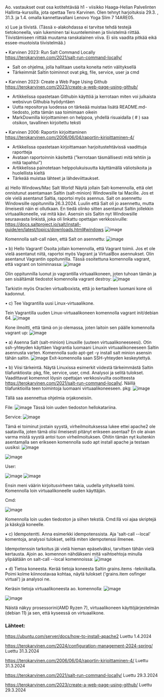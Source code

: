 Ao. vastaukset ovat osa kotitehtävää h1 - viisikko Haaga-Helian Palvelinten Hallinta-kurssilla, jota opettaa Tero Karvinen. 
Olen tehnyt harjoituksia 29.3. , 31.3. ja 1.4. omalla kannettavallani Lenovo Yoga Slim 7 14ARE05.


x) Lue ja tiivistä. (Tässä x-alakohdassa ei tarvitse tehdä testejä tietokoneella, vain lukeminen tai kuunteleminen ja tiivistelmä riittää. Tiivistämiseen riittää muutama ranskalainen viiva. Ei siis vaadita pitkää eikä essee-muotoista tiivistelmää.)

•	Karvinen 2023: Run Salt Command Locally https://terokarvinen.com/2021/salt-run-command-locally/
 -	Salt on ohjelma, jolla hallitaan useita koneita netin välityksellä
 -	Tärkeimmät Saltin toiminnot ovat pkg, file, service, user ja cmd


•	Karvinen 2023: Create a Web Page Using Github https://terokarvinen.com/2023/create-a-web-page-using-github/
- Artikkelissa opastetaan Githubin käyttöä ja kerrotaan miten voi julkaista websivun Githubia hyödyntäen
-	Uutta repositorya luodessa on tärkeää muistaa lisätä README.md-tiedosto, jotta tämän saa toimimaan oikein
-	MarkDownilla kirjoittaminen on helppoa, yhdellä risuaidalla ( # ) saa otsikon, tavallinen kirjoitettu teksti 

•	Karvinen 2006: Raportin kirjoittaminen https://terokarvinen.com/2006/06/04/raportin-kirjoittaminen-4/
-	Artikkelissa opastetaan kirjoittamaan harjoitustehtävissä vaadittuja raportteja
-	Avataan raportoinnin käsitettä (”kerrotaan täsmällisesti mitä tehtiin ja mitä tapahtui”)
-	Artikkelissa painotetaan helppolukuisuutta käyttämällä väliotsikoita ja huolellista kieltä
-	Tärkeää muistaa lähteet ja lähdeviittaukset.


a) Hello Windows/Mac Salt World! Näytä jollain Salt-komennolla, että olet onnistunut asentamaan Saltin (salt-minion) Windowsille tai Macille. Jos et ole vielä asentanut Saltia, raportoi myös asennus.
Salt on asennettu Windowsille oppitunnilla 26.3.2024. 
Luulin että Salt oli jo asennettu, mutta ilmeisesti näin ei ollutkaan. En tiedä olinko sitten asentanut Saltin jollekkin virtuaalikoneelle, vai mitä kävi. Asensin siis Saltin nyt Windowsille seuraavasta linkistä, joka oli linkattu opettajan verkkosivuille: https://docs.saltproject.io/salt/install-guide/en/latest/topics/downloads.html#windows
 ![image](https://github.com/katariinarytkonen/ICI001AS3A-3005/assets/164856665/8b6c6745-6223-4ded-b1b4-d472188f1801)

 Komennolla salt-call näen, että Salt on asennettu:
 ![image](https://github.com/katariinarytkonen/ICI001AS3A-3005/assets/164856665/50fb54b0-04f2-4c9c-bd05-ad73ef8e4e65)


•	b) Hello Vagrant! Osoita jollain komennolla, että Vagrant toimii. Jos et ole vielä asentanut niitä, raportoi myös Vagrant ja VirtualBox asennukset.
Olin asentanut Vagrantin oppitunnilla. Tässä osoitettuna komennolla vagrant, että vagrant on toiminnassa: 
![image](https://github.com/katariinarytkonen/ICI001AS3A-3005/assets/164856665/7b107cc0-961d-47af-a845-9bbc1fd5a7e4)

 
Olin oppitunnilla luonut jo vagrantilla virtuaalikoneen, joten tuhoan tämän ja sen sisältämät tiedostot komennolla vagrant destroy:
![image](https://github.com/katariinarytkonen/ICI001AS3A-3005/assets/164856665/2591fd17-45aa-4be1-b20b-0c6f721ce94b)

 
Tarkistin myös Oraclen virtualboxista, että jo kertaalleen luomani kone oli kadonnut. 

•	c) Tee Vagrantilla uusi Linux-virtuaalikone.

Tein Vagrantilla uuden Linux-virtuaalikoneen komennolla vagrant init/debian 64.
![image](https://github.com/katariinarytkonen/ICI001AS3A-3005/assets/164856665/e8bb7fa6-1e67-46f9-98d3-157eb342c420)

 
Kone ilmoitti, että tämä on jo olemassa, joten laitoin sen päälle komennolla vagrant up:
 ![image](https://github.com/katariinarytkonen/ICI001AS3A-3005/assets/164856665/42953895-f61a-4b35-b5ab-bdea5a517f23)

 
•	a) Asenna Salt (salt-minion) Linuxille (uuteen virtuaalikoneeseesi).
Otin ssh-yhteyden käyttäen Vagrantia luomaani Linuxin virtuaalikoneeseen Saltin asennusta varten. Komennolla sudo apt-get -y install salt minion asensin tähän saltin.
![image](https://github.com/katariinarytkonen/ICI001AS3A-3005/assets/164856665/c03ef6b0-5449-4763-a2d2-8c3c8208c93c)
Exit-komennolla saan SSH-yhteyden keskeytettyä.

 
•	b) Viisi tärkeintä. Näytä Linuxissa esimerkit viidestä tärkeimmästä Saltin tilafunktiosta: pkg, file, service, user, cmd. Analysoi ja selitä tulokset.
Vaadittavat komennot löysin opettajan verkkosivuilta osoitteesta https://terokarvinen.com/2021/salt-run-command-locally/.
Näillä tilafunktioilla teen toimintoja luomaani virtuaalikoneeseen.
pkg:
 ![image](https://github.com/katariinarytkonen/ICI001AS3A-3005/assets/164856665/68a7d87d-5416-453c-9bce-1f0384aa1927)

 Tällä saa asennettua ohjelmia orjakoneisiin.

File:
 ![image](https://github.com/katariinarytkonen/ICI001AS3A-3005/assets/164856665/9d1e73aa-b816-4e0d-9c45-132c541557eb)
Tässä loin uuden tiedoston hellokatariina.

Service:
 ![image](https://github.com/katariinarytkonen/ICI001AS3A-3005/assets/164856665/fc93c666-8947-4827-9845-e34e6fb270f5)

Tämä ei toiminut jostain syystä, virheilmoituksessa lukee ettei apache2 ole saatavilla, joten tämä olisi ilmeisesti pitänyt erikseen asentaa? En ole aivan varma mistä syystä antoi tuon virheilmoituksen.
Ohitin tämän nyt kuitenkin asentamalla sen erikseen komennolla sudo apt install apache ja testaan uusiksi:
![image](https://github.com/katariinarytkonen/ICI001AS3A-3005/assets/164856665/8ae47c4b-a189-465b-940d-06fcdbe58afa)
 
![image](https://github.com/katariinarytkonen/ICI001AS3A-3005/assets/164856665/8be3da52-1493-438f-ba80-1d69d6ba9562)


User:

![image](https://github.com/katariinarytkonen/ICI001AS3A-3005/assets/164856665/14b836d7-9dc3-4e63-b0f9-69e9d61c849b)
![image](https://github.com/katariinarytkonen/ICI001AS3A-3005/assets/164856665/334f14b2-303e-4b34-821d-6c9d34549e74)


Ensin meni väärin kirjoitusvirheen takia, uudella yrityksellä toimi.
Komennolla loin virtuaalikoneelle uuden käyttäjän.

Cmd:

![image](https://github.com/katariinarytkonen/ICI001AS3A-3005/assets/164856665/c1801195-981b-42a0-966b-9d79f73ea10a)

Komennolla loin uuden tiedoston ja siihen tekstiä. Cmd:llä voi ajaa skriptejä ja käskyjä koneelle.

•	c) Idempotentti. Anna esimerkki idempotenssista. Aja 'salt-call --local' komentoja, analysoi tulokset, selitä miten idempotenssi ilmenee.

 Idempotenssin tarkoitus jäi vielä hieman epäselväksi, tarvitsen tähän vielä kertausta.
 Ajoin ao. komennon nähdäkseni mitä vaihtoehtoja minulla ylipäätään on salt-call --local komennoissa:
 ![image](https://github.com/katariinarytkonen/ICI001AS3A-3005/assets/164856665/130682b4-56a2-4a6e-a908-47eb061e6d8c)

 

•	d) Tietoa koneesta. Kerää tietoja koneesta Saltin grains.items -tekniikalla. Poimi kolme kiinnostavaa kohtaa, näytä tulokset ('grains.item osfinger virtual') ja analysoi ne.

Keräsin tietoja virtuaalikoneesta ao. komennolla:
![image](https://github.com/katariinarytkonen/ICI001AS3A-3005/assets/164856665/3211ef99-e778-42d8-a37e-2ffc57534fe0)

![image](https://github.com/katariinarytkonen/ICI001AS3A-3005/assets/164856665/88db68ae-626f-491e-9b40-cd03315eb66a)


Näistä näkyy prosessorini(AMD Ryzen 7), virtuaalikoneen käyttöjärjestelmän (debian 11) ja sen, että kyseessä on virtuaalikone.




### Lähteet:
https://ubuntu.com/server/docs/how-to-install-apache2 Luettu 1.4.2024

https://terokarvinen.com/2024/configuration-management-2024-spring/ Luettu 31.3.2024

https://terokarvinen.com/2006/06/04/raportin-kirjoittaminen-4/ Luettu 31.3.2024

https://terokarvinen.com/2021/salt-run-command-locally/ Luettu 29.3.2024

https://terokarvinen.com/2023/create-a-web-page-using-github/ Luettu 29.3.2024



